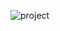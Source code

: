 ![project](https://user-images.githubusercontent.com/42955212/88254654-9b534680-ccbe-11ea-8cb0-69bace260cd3.png)
